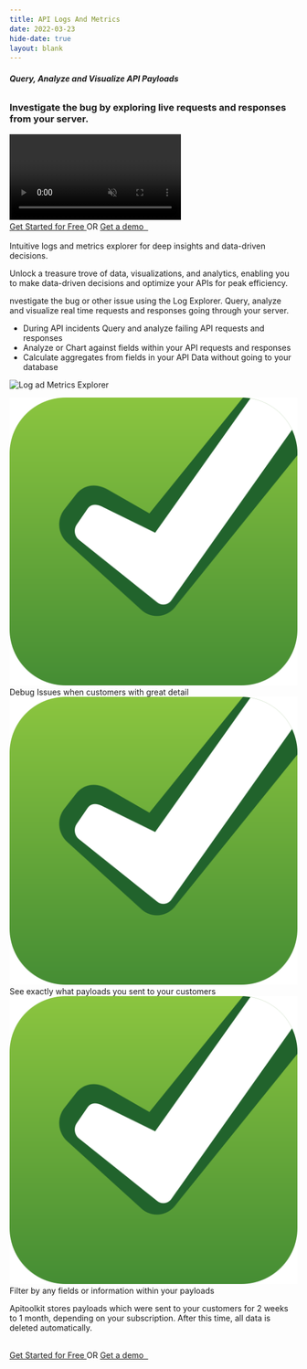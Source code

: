 ```yaml
---
title: API Logs And Metrics 
date: 2022-03-23
hide-date: true
layout: blank
---
```

<section class="mt-28 text-center">
  
<div  class="home-feature-image-div text-center w-full max-w-full aspect-auto" >
<div class="max-w-4xl inline-block">
<div class="text-left  text-xl sm:text-2xl">

###### <span class="bg-amber-300 px-2 rounded-md"><strong class="drop-shadow-md">Query, Analyze and Visualize API Payloads</strong></span>
<h3 class="mt-2"> Investigate the bug by exploring live requests and responses from your server.</h3>
</div>

<video class="w-full max-w-4xl" loop autoplay muted playsinline>
    <source src='/assets/video/log_explorer.mp4' type='video/mp4'>
    Your browser does not support the video tag.
</video>

<div class="space-y-2 text-sm sm:pt-1" id="waitlist-form-1">
    <a href="https://app.apitoolkit.io" class="drop-shadow hover:drop-shadow-lg transition-all rounded-md hover:bg-yellow-300 bg-amber-300 text-black border border-amber-400 font-semibold inline-block px-4 py-2 mt-2 sm:mt-0 hs-init hs-inview">
    Get Started for Free
    </a>
    <span class="inline-block px-5"> OR </span>
    <a href="https://calendly.com/tonyalaribe/30min" target="_blank" class="drop-shadow rounded-md border border-gray-200 bg-gray-100 hover:bg-gray-200 text-xs text-gray-900 inline-block px-4 py-2 sm:ml-1 mt-2 sm:mt-0 hs-init hs-inview">
    Get a demo &nbsp;
    </a>
</div>
</div>
</div>
<section class="md:max-w-5xl inline-block text-left">
    <div class="md:max-w-5xl text-left px-2  py-20 text-base sm:text-lg ">


<br/>

<div class="prose text-lg">
Intuitive logs and metrics explorer for deep insights and data-driven decisions. 

<br/>

Unlock a treasure trove of data, visualizations, and analytics, enabling you to make data-driven decisions and optimize your APIs for peak efficiency.

nvestigate the bug or other issue using the Log Explorer. Query, analyze and visualize real time requests and responses going through your server.

- During API incidents Query and analyze failing API requests and responses
- Analyze or Chart against fields within your API requests and responses
- Calculate aggregates from fields in your API Data without going to your database

![Log ad Metrics Explorer](../gif-query.gif)

<div class="flex">
    <div class="not-prose space-y-2">
        <div><img src="/assets/img/svgs/accept.svg" class="w-6 inline-block"> Debug Issues when customers with great detail</div>
        <div><img src="/assets/img/svgs/accept.svg" class="w-6 inline-block"> See exactly what payloads you sent to your customers</div>
        <div><img src="/assets/img/svgs/accept.svg" class="w-6 inline-block"> Filter by any fields or information within your payloads</div>
    </div>
</div>

Apitoolkit stores payloads which were sent to your customers for 2 weeks to 1 month, depending on your subscription. After this time, all data is deleted automatically. 
<br/><br/>
</div>

<div class="space-y-2 text-sm sm:pt-1" id="waitlist-form-1">
    <a href="https://app.apitoolkit.io" class="drop-shadow hover:drop-shadow-lg transition-all rounded-md hover:bg-yellow-300 bg-amber-300 text-black border border-amber-400 font-semibold inline-block px-4 py-2 mt-2 sm:mt-0 hs-init hs-inview">
    Get Started for Free
    </a>
    <span class="inline-block px-5"> OR </span>
    <a href="https://calendly.com/tonyalaribe/30min" target="_blank" class="drop-shadow rounded-md border border-gray-200 bg-gray-100 hover:bg-gray-200 text-xs text-gray-900 inline-block px-4 py-2 sm:ml-1 mt-2 sm:mt-0 hs-init hs-inview">
    Get a demo &nbsp;
    </a>
</div>

</div>
    </section>
</section>
